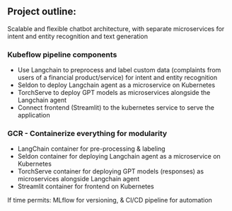 ## Project outline: 
Scalable and flexible chatbot architecture, with separate microservices for intent and entity recognition and text generation
	
### Kubeflow pipeline components
- Use Langchain to preprocess and label custom data (complaints from users of a financial product/service) for intent and entity recognition
- Seldon to deploy Langchain agent as a microservice on Kubernetes
- TorchServe to deploy GPT models as microservices alongside the Langchain agent
- Connect frontend (Streamlit) to the kubernetes service to serve the application


### GCR - Containerize everything for modularity 
- LangChain container for pre-processing & labeling
- Seldon container for deploying Langchain agent as a microservice on Kubernetes
- TorchServe container for deploying GPT models (responses) as microservices alongside Langchain agent
- Streamlit container for frontend on Kubernetes 

If time permits: MLflow for versioning, & CI/CD pipeline for automation
